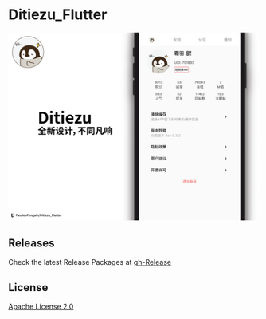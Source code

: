 # Ditiezu_Flutter

![Banner](./.gh-res/Banner.png)

## Releases

Check the latest Release Packages at [gh-Release](https://github.com/PassionPenguin/Ditiezu_Flutter/releases/latest)

## License

[Apache License 2.0](https://github.com/PassionPenguin/Ditiezu_Flutter/blob/master/LICENSE)
